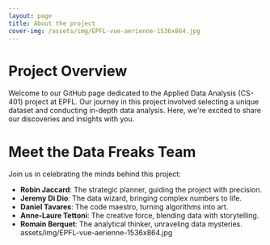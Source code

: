 ```yaml
---
layout: page
title: About the project
cover-img: /assets/img/EPFL-vue-aerienne-1536x864.jpg
---
```


# Project Overview

Welcome to our GitHub page dedicated to the Applied Data Analysis (CS-401) project at EPFL. Our journey in this project involved selecting a unique dataset and conducting in-depth data analysis. Here, we're excited to share our discoveries and insights with you.

# Meet the Data Freaks Team

Join us in celebrating the minds behind this project:

- **Robin Jaccard**: The strategic planner, guiding the project with precision.
- **Jeremy Di Dio**: The data wizard, bringing complex numbers to life.
- **Daniel Tavares**: The code maestro, turning algorithms into art.
- **Anne-Laure Tettoni**: The creative force, blending data with storytelling.
- **Romain Berquet**: The analytical thinker, unraveling data mysteries.
assets/img/EPFL-vue-aerienne-1536x864.jpg